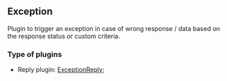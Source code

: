 ## Exception

Plugin to trigger an exception in case of wrong response / data based on the response status or custom criteria.

### Type of plugins

- Reply plugin: [ExceptionReply](./exception.reply.ts);
